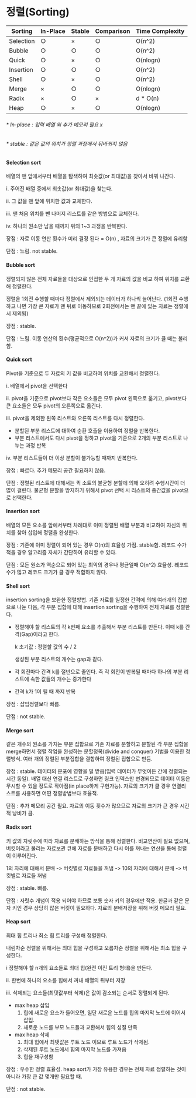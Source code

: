 # 정렬(Sorting)

| Sorting   | In-Place | Stable | Comparison | Time Complexity |
| --------- | -------- | ------ | ---------- | --------------- |
| Selection | ○        | ×      | ○          | O(n^2)          |
| Bubble    | ○        | ○      | ○          | O(n^2)          |
| Quick     | ○        | ×      | ○          | O(nlogn)        |
| Insertion | ○        | ○      | ○          | O(n^2)          |
| Shell     | ○        | ×      | ○          | O(n^2)          |
| Merge     | ×        | ○      | ○          | O(nlogn)        |
| Radix     | ×        | ○      | ×          | d * O(n)        |
| Heap      | ○        | ×      | ○          | O(nlogn)        |

###### * In-place : 입력 배열 외 추가 메모리 필요 x

###### * stable : 같은 값의 위치가 정렬 과정에서 뒤바뀌지 않음



#### Selection sort

 배열의 맨 앞에서부터 배열을 탐색하여 최솟값(or 최대값)을 찾아서 바꿔 나간다.

 i. 주어진 배열 중에서 최솟값(or 최대값)을 찾는다.

 ii. 그 값을 맨 앞에 위치한 값과 교체한다.

 iii. 맨 처음 위치를 뺀 나머지 리스트를 같은 방법으로 교체한다.

 iv. 하나의 원소만 남을 때까지 위의 1~3 과정을 반복한다.

 장점 : 자료 이동 연산 횟수가 미리 결정 된다 = O(n) , 자료의 크기가 큰 정렬에 유리함 

 단점 : 느림. not stable.



#### Bubble sort

정렬되지 않은 전체 자료들을 대상으로 인접한 두 개 자료의 값을 비교 하여 위치를 교환해 정렬한다.

정렬을 1회전 수행할 때마다 정렬에서 제외되는 데이터가 하나씩 늘어난다. (1회전 수행하고 나면 가장 큰 자료가 맨 뒤로 이동하므로 2회전에서는 맨 끝에 있는 자료는 정렬에서 제외됨)

장점 : stable.

단점 : 느림. 이동 연산의 횟수(평균적으로 O(n^2))가 커서 자료의 크기가 클 때는 불리함.



#### Quick sort

Pivot을 기준으로 두 자료의 키 값을 비교하여 위치를 교환해서 정렬한다.

i. 배열에서 pivot을 선택한다

ii. pivot을 기준으로 pivot보다 작은 요소들은 모두 pivot 왼쪽으로 옮기고, pivot보다 큰 요소들은 모두 pivot의 오른쪽으로 옮긴다. 

iii. pivot을 제외한 왼쪽 리스트와 오른쪽 리스트를 다시 정렬한다.

- 분할된 부분 리스트에 대하여 순환 호출을 이용하여 정렬을 반복한다.
- 부분 리스트에서도 다시 pivot을 정하고 pivot을 기준으로 2개의 부분 리스트로 나누는 과정 반복

iv. 부분 리스트들이 더 이상 분할이 불가능할 때까지 반복한다.

장점 : 빠르다. 추가 메모리 공간 필요하지 않음.

단점 : 정렬된 리스트에 대해서는 퀵 소트의 불균형 분할에 의해 오히려 수행시간이 더 많이 걸린다. 불균형 분할을 방지하기 위해서 pivot 선택 시 리스트의 중간값을 pivot으로 선택한다.



#### Insertion sort

배열의 모든 요소를 앞에서부터 차례대로 이미 정렬된 배열 부분과 비교하여 자신의 위치를 찾아 삽입해 정렬을 완성한다.

장점 : 기존에 이미 정렬이 되어 있는 경우 O(n)의 효율성 가짐. stable함. 레코드 수가 적을 경우 알고리즘 자체가 간단하여 유리할 수 있다.

단점 : 모든 원소가 역순으로 되어 있는 최악의 경우나 평균일때 O(n^2) 효율성. 레코드 수가 많고 레코드 크기가 클 경우 적합하지 않다.





#### Shell sort

insertion sorting을 보완한 정렬방법. 기존 자료를 일정한 간격에 의해 여러개의 집합으로 나눈 다음, 각 부분 집합에 대해 insertion sorting을 수행하여 전체 자료를 정렬한다. 

-  정렬해야 할 리스트의 각 k번째 요소를 추출해서 부분 리스트를 만든다. 이때 k를 간격(Gap)이라고 한다.

    k 초기값 : 정렬할 값의 수 / 2

    생성된 부분 리스트의 개수는 gap과 같다.

- 각 회전마다 간격 k를 절반으로 줄인다. 즉 각 회전이 반복될 때마다 하나의 부분 리스트에 속한 값들의 개수는 증가한다

- 간격 k가 1이 될 때 까지 반복

 장점 : 삽입정렬보다 빠름.

 단점 : not stable.



#### Merge sort

같은 개수의 원소를 가지는 부분 집합으로 기존 자료를 분할하고 분할된 각 부분 집합을 merge하면서 정렬 작업을 완성하는 분할정복(divide and conquer) 기법을 이용한 정렬방식. 여러 개의 정렬된 부분집합을 결합하여 정렬된 집합으로 만듬.

장점 : stable. 데이터의 분포에 영향을 덜 받음(입력 데이터가 무엇이든 간에 정렬되는 시간 동일). 배열 대신 연결 리스트로 구성하면 링크 인덱스만 변경되므로 데이터 이동은 무시할 수 있을 정도로 작아짐(in place하게 구현가능). 자료의 크기가 클 경우 연결리스트를 사용하면 어떤 정렬방법보다 효율적.

단점 : 추가 메모리 공간 필요. 자료의 이동 횟수가 많으므로 자료의 크기가 큰 경우 시간적 낭비가 큼.



#### Radix sort

키 값의 자릿수에 따라 자료를 분배하는 방식을 통해 정렬한다. 비교연산이 필요 없으며, 버킷이라고 불리는 자료보관 큐에 자료를 분배하고 다시 이를 꺼내는 연산을 통해 정렬이 이루어진다. 

1의 자리에 대해서 분배 -> 버킷별로 자료들을 꺼냄 -> 10의 자리에 대해서 분배 -> 버킷별로 자료들 꺼냄 

장점 : stable.  빠름.

단점 : 자릿수 개념이 적용 되어야 하므로 보통 숫자 키의 경우에만 적용. 한글과 같은 문자 키인 경우 상당히 많은 버킷이 필요하다. 자료의 분배저장을 위해 버킷 메모리 필요.



#### Heap sort

최대 힙 트리나 최소 힙 트리를 구성해 정렬한다.

내림차순 정렬을 위해서는 최대 힙을 구성하고 오름차순 정렬을 위해서는 최소 힙을 구성한다.

i  정렬해야 할 n개의 요소들로 최대 힙(완전 이진 트리 형태)을 만든다.

ii. 한번에 하나의 요소를 힙에서 꺼내 배열의 뒤부터 저장

iii. 삭제되는 요소들(최댓값부터 삭제)은 값이 감소되는 순서로 정렬되게 된다.

- max heap 삽입
  1. 힙에 새로운 요소가 들어오면, 일단 새로운 노드를 힙의 마지막 노드에 이어서 삽입.
  2. 새로운 노드를 부모 노드들과 교환해서 힙의 성질 만족
- max heap 삭제
  1. 최대 힙에서 최댓값은 루트 노드 이므로 루트 노드가 삭제됨.
  2. 삭제된 루트 노드에서 힙의 마지막 노드를 가져옴 
  3. 힙을 재구성함

장점 : 우수한 정렬 효율성. heap sort가 가장 유용한 경우는 전체 자료 정렬하는 것이 아니라 가장 큰 값 몇개만 필요할 때.

단점 : not stable.



